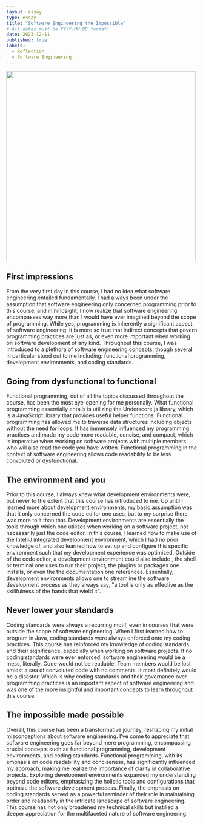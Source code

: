```yaml
---
layout: essay
type: essay
title: "Software Engineering the Impossible"
# All dates must be YYYY-MM-DD format!
date: 2023-12-11
published: true
labels:
  - Reflection
  - Software Engineering
---
```


<img width="500px" class="rounded float-start pe-4" src="https://i.pinimg.com/564x/0d/6a/60/0d6a60213b33fa20022265f5a8d0b02c.jpg">

## First impressions
From the very first day in this course, I had no idea what software engineering entailed fundamentally. I had always been under the assumption that software engineering only concerned programming prior to this course, and in hindsight, I now realize that software engineering encompasses way more than I would have ever imagined beyond the scope of programming. While yes, programming is inherently a significant aspect of software engineering, it is more so true that indirect concepts that govern programming practices are just as, or even more important when working on software development of any kind. Throughout this course, I was introduced to a plethora of software engineering concepts, though several in particular stood out to me including: functional programming, development environments, and coding standards.

## Going from dysfunctional to functional
Functional programming, out of all the topics discussed throughout the course, has been the most eye-opening for me personally. What functional programming essentially entails is utilizing the Underscore.js library, which is a JavaScript library that provides useful helper functions. Functional programming has allowed me to traverse data structures including objects without the need for loops. It has immensely influenced my programming practices and made my code more readable, concise, and compact, which is imperative when working on software projects with multiple members who will also read the code you have written. Functional programming in the context of software engineering allows code readability to be less convoluted or dysfunctional.

## The environment and you
Prior to this course, I always knew what development environments were, but never to the extent that this course has introduced to me. Up until I learned more about development environments, my basic assumption was that it only concerned the code editor one uses, but to my surprise there was more to it than that. Development environments are essentially the tools through which one utilizes when working on a software project, not necessarily just the code editor. In this course, I learned how to make use of the IntelliJ integrated development environment, which I had no prior knowledge of, and also learned how to set up and configure this specific environment such that my development experience was optimized. Outside of the code editor, a development environment could also include , the shell or terminal one uses to run their project, the plugins or packages one installs, or even the the documentation one references. Essentially, development environments allows one to streamline the software development process as they always say, "a tool is only as effective as the skillfulness of the hands that wield it".

## Never lower your standards
Coding standards were always a recurring motif, even in courses that were outside the scope of software engineering. When I first learned how to program in Java, coding standards were always enforced onto my coding practices. This course has reinforced my knowledge of coding standards and their significance, especially when working on software projects. If no coding standards were ever enforced, software engineering would be a mess, literally. Code would not be readable. Team members would be lost amidst a sea of convoluted code with no comments. It most definitely would be a disaster. Which is why coding standards and their governance over programming practices is an important aspect of software engineering and was one of the more insightful and important concepts to learn throughout this course.

## The impossible made possible
Overall, this course has been a transformative journey, reshaping my initial misconceptions about software engineering. I've come to appreciate that software engineering goes far beyond mere programming, encompassing crucial concepts such as functional programming, development environments, and coding standards. Functional programming, with its emphasis on code readability and conciseness, has significantly influenced my approach, making me realize the importance of clarity in collaborative projects. Exploring development environments expanded my understanding beyond code editors, emphasizing the holistic tools and configurations that optimize the software development process. Finally, the emphasis on coding standards served as a powerful reminder of their role in maintaining order and readability in the intricate landscape of software engineering. This course has not only broadened my technical skills but instilled a deeper appreciation for the multifaceted nature of software engineering.